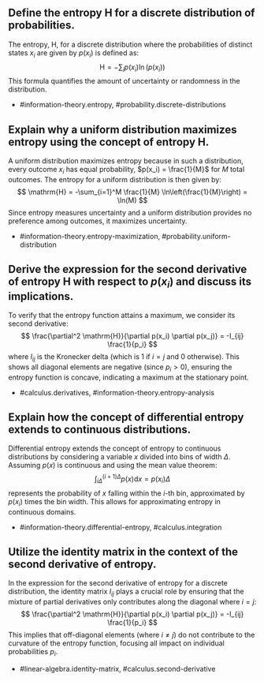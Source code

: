 ## Define the entropy $\mathrm{H}$ for a discrete distribution of probabilities.

The entropy, $\mathrm{H}$, for a discrete distribution where the probabilities of distinct states $x_i$ are given by $p(x_i)$ is defined as:
$$
\mathrm{H} = -\sum_i p(x_i) \ln(p(x_i))
$$
This formula quantifies the amount of uncertainty or randomness in the distribution.

- #information-theory.entropy, #probability.discrete-distributions

## Explain why a uniform distribution maximizes entropy using the concept of entropy $\mathrm{H}$.

A uniform distribution maximizes entropy because in such a distribution, every outcome $x_i$ has equal probability, $p(x_i) = \frac{1}{M}$ for $M$ total outcomes. The entropy for a uniform distribution is then given by:
$$
\mathrm{H} = -\sum_{i=1}^M \frac{1}{M} \ln\left(\frac{1}{M}\right) = \ln(M)
$$
Since entropy measures uncertainty and a uniform distribution provides no preference among outcomes, it maximizes uncertainty.

- #information-theory.entropy-maximization, #probability.uniform-distribution

## Derive the expression for the second derivative of entropy $\mathrm{H}$ with respect to $p(x_i)$ and discuss its implications.

To verify that the entropy function attains a maximum, we consider its second derivative:
$$
\frac{\partial^2 \mathrm{H}}{\partial p(x_i) \partial p(x_j)} = -I_{ij} \frac{1}{p_i}
$$
where $I_{ij}$ is the Kronecker delta (which is 1 if $i=j$ and 0 otherwise). This shows all diagonal elements are negative (since $p_i>0$), ensuring the entropy function is concave, indicating a maximum at the stationary point.

- #calculus.derivatives, #information-theory.entropy-analysis

## Explain how the concept of differential entropy extends to continuous distributions.

Differential entropy extends the concept of entropy to continuous distributions by considering a variable $x$ divided into bins of width $\Delta$. Assuming $p(x)$ is continuous and using the mean value theorem:
$$
\int_{i \Delta}^{(i+1) \Delta} p(x) \mathrm{d} x = p(x_i) \Delta
$$
represents the probability of $x$ falling within the $i$-th bin, approximated by $p(x_i)$ times the bin width. This allows for approximating entropy in continuous domains.

- #information-theory.differential-entropy, #calculus.integration

## Utilize the identity matrix in the context of the second derivative of entropy.

In the expression for the second derivative of entropy for a discrete distribution, the identity matrix $I_{ij}$ plays a crucial role by ensuring that the mixture of partial derivatives only contributes along the diagonal where $i=j$:
$$
\frac{\partial^2 \mathrm{H}}{\partial p(x_i) \partial p(x_j)} = -I_{ij} \frac{1}{p_i}
$$
This implies that off-diagonal elements (where $i \neq j$) do not contribute to the curvature of the entropy function, focusing all impact on individual probabilities $p_i$.

- #linear-algebra.identity-matrix, #calculus.second-derivative